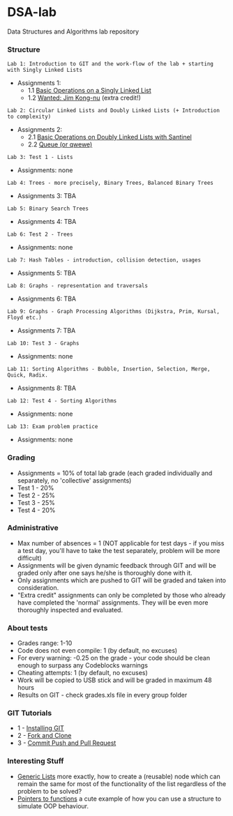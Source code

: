 # DSA-lab

Data Structures and Algorithms lab repository


### Structure

```
Lab 1: Introduction to GIT and the work-flow of the lab + starting with Singly Linked Lists
```
* Assignments 1:
	- 1.1 [Basic Operations on a Singly Linked List](https://github.com/AC-2015-Sem2/DSA-lab/tree/master/Assignments/Assignment%201) 
	- 1.2 [Wanted: Jim Kong-nu](https://github.com/AC-2015-Sem2/DSA-lab/tree/master/Assignments/Assignment%201%20-%20extra%20credit) (extra credit!)

```
Lab 2: Circular Linked Lists and Doubly Linked Lists (+ Introduction to complexity)
```
* Assignments 2:
	- 2.1 [Basic Operations on Doubly Linked Lists with Santinel](https://github.com/AC-2015-Sem2/DSA-lab/tree/master/Assignments/Assignment%202.1%20-%20doubly%20linked%20lists)
	- 2.2 [Queue (or qwewe)](https://github.com/AC-2015-Sem2/DSA-lab/tree/master/Assignments/Assignment%202.2%20-%20queue)

```
Lab 3: Test 1 - Lists
```
* Assignments: none

```
Lab 4: Trees - more precisely, Binary Trees, Balanced Binary Trees
```
* Assignments 3: TBA

```
Lab 5: Binary Search Trees
```
* Assignments 4: TBA

```
Lab 6: Test 2 - Trees
```
* Assignments: none

```
Lab 7: Hash Tables - introduction, collision detection, usages
```
* Assignments 5: TBA

```
Lab 8: Graphs - representation and traversals
```
* Assignments 6: TBA

```
Lab 9: Graphs - Graph Processing Algorithms (Dijkstra, Prim, Kursal, Floyd etc.)
```
* Assignments 7: TBA

```
Lab 10: Test 3 - Graphs
```
* Assignments: none

```
Lab 11: Sorting Algorithms - Bubble, Insertion, Selection, Merge, Quick, Radix.
```
* Assignments 8: TBA

```
Lab 12: Test 4 - Sorting Algorithms
```
* Assignments: none

```
Lab 13: Exam problem practice
```
* Assignments: none


### Grading

* Assignments = 10% of total lab grade (each graded individually and separately, no 'collective' assignments)
* Test 1 - 20%
* Test 2 - 25%
* Test 3 - 25%
* Test 4 - 20%


### Administrative

* Max number of absences = 1 (NOT applicable for test days - if you miss a test day, you'll have to take the test separately, problem will be more difficult)
* Assignments will be given dynamic feedback through GIT and will be graded only after one says he/she is thoroughly done with it.
* Only assignments which are pushed to GIT will be graded and taken into consideration.
* "Extra credit" assignments can only be completed by those who already have completed the 'normal' assignments. They will be even more thoroughly inspected and evaluated.

### About tests

* Grades range: 1-10
* Code does not even compile: 1 (by default, no excuses)
* For every warning: -0.25 on the grade - your code should be clean enough to surpass any Codeblocks warnings
* Cheating attempts: 1 (by default, no excuses)
* Work will be copied to USB stick and will be graded in maximum 48 hours
* Results on GIT - check grades.xls file in every group folder


### GIT Tutorials

* 1 - [Installing GIT](https://www.youtube.com/watch?v=4ZNYfbXnpXQ&list=PLxDrAnoepRN2OXJ4boGqPF0LIADjWGqe7&index=1)
* 2 - [Fork and Clone](https://www.youtube.com/watch?v=mJQAfbARvMI&index=2&list=PLxDrAnoepRN2OXJ4boGqPF0LIADjWGqe7)
* 3 - [Commit Push and Pull Request](https://www.youtube.com/watch?v=nPq0yClIDhM&index=3&list=PLxDrAnoepRN2OXJ4boGqPF0LIADjWGqe7)


### Interesting Stuff

* [Generic Lists](https://github.com/AC-2015-Sem2/DSA-lab/tree/master/Interesting%20Stuff/GenericLists) more exactly, how to create a (reusable) node which can remain the same for most of the functionality of the list regardless of the problem to be solved?
* [Pointers to functions](https://github.com/AC-2015-Sem2/DSA-lab/tree/master/Interesting%20Stuff/PointersToFunctions) a cute example of how you can use a structure to simulate OOP behaviour.

